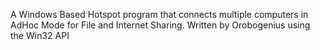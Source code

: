 A Windows Based Hotspot program that connects multiple computers in AdHoc Mode for File and Internet Sharing. Written by Orobogenius using the Win32 API
